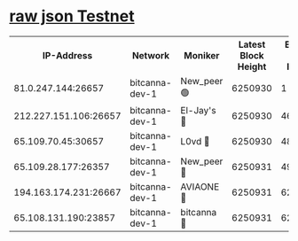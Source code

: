 [raw json Testnet](https://rpc-check.bcat.stavr.tech/bcat/rpc-bcat-result.json)
=


<table><tr><th>IP-Address</th><th>Network</th><th>Moniker</th><th>Latest Block Height</th><th>Earliest Block Height</th><th>Catching Up</th><th>Tx Index</th><th>Voting Power</th><th>Scan Time</th></tr><tr><td>81.0.247.144:26657</td><td>bitcanna-dev-1</td><td>New_peer 🟢</td><td>6250930</td><td>1</td><td>False</td><td>on</td><td>0</td><td>2024-02-01T20:17:03.396628853UTC</td></tr><tr><td>212.227.151.106:26657</td><td>bitcanna-dev-1</td><td>El-Jay's 🔴</td><td>6250930</td><td>4670391</td><td>False</td><td>on</td><td>2218164</td><td>2024-02-01T20:17:08.078511161UTC</td></tr><tr><td>65.109.70.45:30657</td><td>bitcanna-dev-1</td><td>L0vd 🔴</td><td>6250930</td><td>4828155</td><td>False</td><td>on</td><td>7920</td><td>2024-02-01T20:17:03.742224488UTC</td></tr><tr><td>65.109.28.177:26357</td><td>bitcanna-dev-1</td><td>New_peer 🔴</td><td>6250931</td><td>4952911</td><td>False</td><td>on</td><td>2237067</td><td>2024-02-01T20:17:08.467412988UTC</td></tr><tr><td>194.163.174.231:26667</td><td>bitcanna-dev-1</td><td>AVIAONE 🔴</td><td>6250931</td><td>6237581</td><td>False</td><td>on</td><td>1949865</td><td>2024-02-01T20:17:13.308861833UTC</td></tr><tr><td>65.108.131.190:23857</td><td>bitcanna-dev-1</td><td>bitcanna 🔴</td><td>6250931</td><td>6246931</td><td>False</td><td>off</td><td>82269</td><td>2024-02-01T20:17:08.781760414UTC</td></tr></table>
